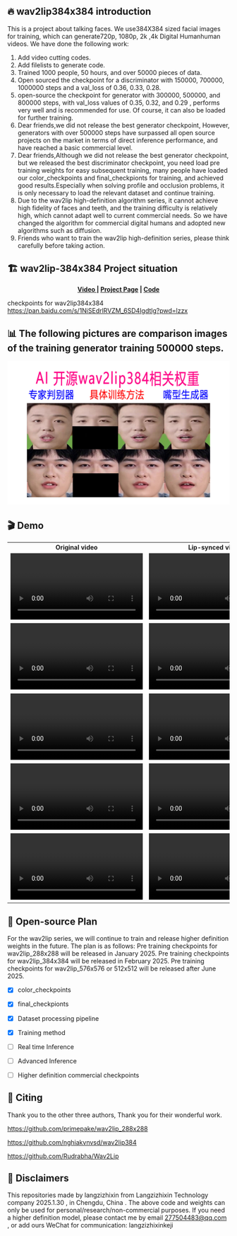## 🔥 wav2lip384x384 introduction
This is a project about talking faces. We use384X384 sized facial images for training, which can generate720p, 1080p, 2k ,4k Digital Humanhuman videos.
We have done the following work:
1. Add video cutting codes.
2. Add filelists to generate code.
3. Trained 1000 people, 50 hours, and over 50000 pieces of data.
4. Open sourced the checkpoint for a discriminator with 150000, 700000, 1000000 steps and a val_loss of 0.36, 0.33, 0.28.
5. open-source  the checkpoint for generator with 300000, 500000, and 800000 steps, with val_loss values of 0.35, 0.32, and 0.29 , performs very well and is recommended for use. Of course, it can also be loaded for further training.
6. Dear friends,we did not release the best generator checkpoint, However, generators with over 500000 steps have surpassed all open source projects on the market in terms of direct inference performance, and have reached a basic commercial level.
7. Dear friends,Although we did not release the best generator checkpoint, but we released the best discriminator checkpoint, you need load pre training weights for easy subsequent training, many people have loaded our color_checkpoints and final_checkpionts for training, and achieved good results.Especially when solving profile and occlusion problems, it is only necessary to load the relevant dataset and continue training.
8. Due to the wav2lip high-definition algorithm series, it cannot achieve high fidelity of faces and teeth, and the training difficulty is relatively high, which cannot adapt well to current commercial needs. So we have changed the algorithm for commercial digital humans and adopted new algorithms such as diffusion.
9. Friends who want to train the wav2lip high-definition series, please think carefully before taking action.

## 🏗️ wav2lip-384x384 Project situation
<p align='center'>
  <b>
    <a href="https://www.bilibili.com/video/BV1WsFVePEuz/?spm_id_from=333.1387.upload.video_card.click">Video </a>
    | 
    <a href="https://github.com/langzizhixin">Project Page</a>
    |
    <a href="https://github.com/langzizhixin/wav2lip384x384">Code</a> 
  </b>
</p> 

checkpoints for wav2lip384x384   https://pan.baidu.com/s/1NiSEdrlRVZM_6SD4Igdtlg?pwd=lzzx 

## 📊 The following pictures are comparison images of the training generator training 500000 steps.
<p align='center'>  
    <img src='picture/11.jpg' width='1200'/>
</p>

## 🎬 Demo

<table class="center">
  <tr style="font-weight: bolder;text-align:center;">
        <td width="50%"><b>Original video</b></td>
        <td width="50%"><b>Lip-synced video</b></td>
  </tr>
  <tr>
    <td>
      <video src=https://github.com/langzizhixin/wav2lip384x384/blob/main/picture/3d%E8%B6%85%E5%86%99%E5%AE%9E.mp4 controls preload></video>
    </td>
    <td>
      <video src=https://github.com/langzizhixin/wav2lip384x384/blob/main/picture/output-01.mp4 controls preload></video>
    </td>
  </tr>
  <tr>
    <td>
      <video src=https://github.com/user-attachments/assets/32c830a9-4d7d-4044-9b33-b184d8e11010 controls preload></video>
    </td>
    <td>
      <video src=https://github.com/user-attachments/assets/84e4fe9d-b108-44a4-8712-13a012348145 controls preload></video>
    </td>
  </tr>
  <tr>
    <td>
      <video src=https://github.com/user-attachments/assets/7510a448-255a-44ee-b093-a1b98bd3961d controls preload></video>
    </td>
    <td>
      <video src=https://github.com/user-attachments/assets/6150c453-c559-4ae0-bb00-c565f135ff41 controls preload></video>
    </td>
  </tr>
  <tr>
    <td width=300px>
      <video src=https://github.com/user-attachments/assets/0f7f9845-68b2-4165-bd08-c7bbe01a0e52 controls preload></video>
    </td>
    <td width=300px>
      <video src=https://github.com/user-attachments/assets/c34fe89d-0c09-4de3-8601-3d01229a69e3 controls preload></video>
    </td>
  </tr>
  <tr>
    <td>
      <video src=https://github.com/user-attachments/assets/7ce04d50-d39f-4154-932a-ec3a590a8f64 controls preload></video>
    </td>
    <td>
      <video src=https://github.com/user-attachments/assets/70bde520-42fa-4a0e-b66c-d3040ae5e065 controls preload></video>
    </td>
  </tr>
</table>

## 📑 Open-source Plan
For the wav2lip series, we will continue to train and release higher definition weights in the future.
The plan is as follows:
Pre training checkpoints for wav2lip_288x288 will be released in January 2025.
Pre training checkpoints for wav2lip_384x384 will be released in February 2025.
Pre training checkpoints for wav2lip_576x576 or 512x512 will be released after June 2025.
- [x] color_checkpoints  
- [x] final_checkpionts
- [x] Dataset processing pipeline
- [x] Training method
- [ ] Real time Inference 
- [ ] Advanced Inference
- [ ] Higher definition commercial checkpoints



## 🙏  Citing
Thank you to the other three authors, Thank you for their wonderful work.

https://github.com/primepake/wav2lip_288x288

https://github.com/nghiakvnvsd/wav2lip384

https://github.com/Rudrabha/Wav2Lip

## 📖 Disclaimers
This repositories made by langzizhixin from Langzizhixin Technology company 2025.1.30 , in Chengdu, China .
The above code and weights can only be used for personal/research/non-commercial purposes.
If you need a higher definition model, please contact me by email 277504483@qq.com , or add ours WeChat for communication: langzizhixinkeji
